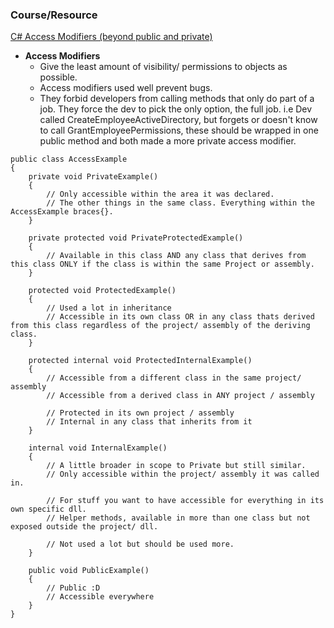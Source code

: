 ### **Course/Resource**  
[C# Access Modifiers (beyond public and private)](https://www.youtube.com/watch?v=jcn5uCZAk2w)

- **Access Modifiers**
  - Give the least amount of visibility/ permissions to objects as possible.
  - Access modifiers used well prevent bugs. 
  - They forbid developers from calling methods that only do part of a job. They force the dev to pick the only option, the full job.
    i.e Dev called CreateEmployeeActiveDirectory, but forgets or doesn't know to call GrantEmployeePermissions, these should be wrapped in one public method and both made a more private access modifier.
```
public class AccessExample
{
    private void PrivateExample()
    {
        // Only accessible within the area it was declared. 
        // The other things in the same class. Everything within the AccessExample braces{}.
    }

    private protected void PrivateProtectedExample()
    {
        // Available in this class AND any class that derives from this class ONLY if the class is within the same Project or assembly. 
    }

    protected void ProtectedExample()
    {
        // Used a lot in inheritance
        // Accessible in its own class OR in any class thats derived from this class regardless of the project/ assembly of the deriving class. 
    }

    protected internal void ProtectedInternalExample()
    {
        // Accessible from a different class in the same project/ assembly 
        // Accessible from a derived class in ANY project / assembly 
        
        // Protected in its own project / assembly  
        // Internal in any class that inherits from it 
    } 

    internal void InternalExample()
    {
        // A little broader in scope to Private but still similar. 
        // Only accessible within the project/ assembly it was called in.

        // For stuff you want to have accessible for everything in its own specific dll.
        // Helper methods, available in more than one class but not exposed outside the project/ dll. 

        // Not used a lot but should be used more. 
    }

    public void PublicExample()
    {
        // Public :D 
        // Accessible everywhere 
    }
}

```
